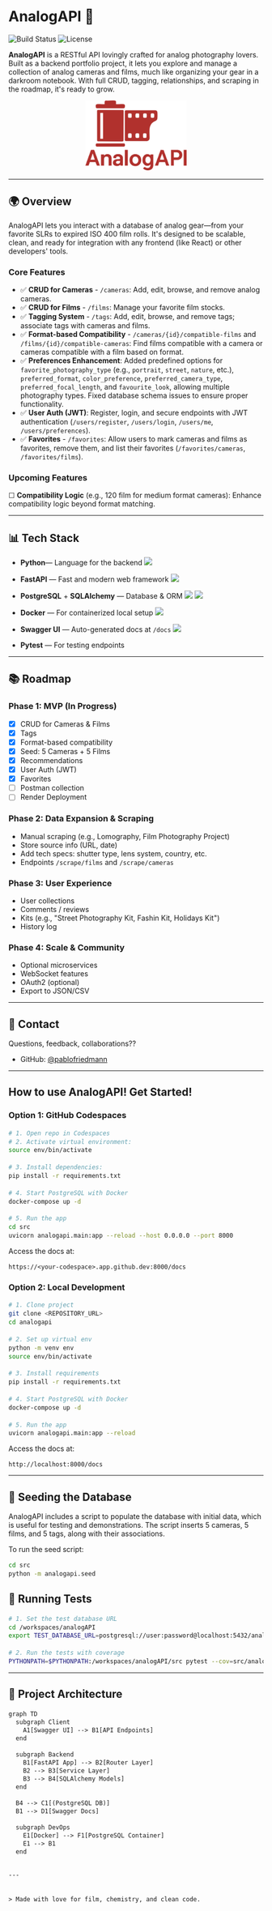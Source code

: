 # AnalogAPI 📸

![Build Status](https://img.shields.io/badge/build-passing-brightgreen)
![License](https://img.shields.io/badge/license-MIT-black)

**AnalogAPI** is a RESTful API lovingly crafted for analog photography lovers. Built as a backend portfolio project, it lets you explore and manage a collection of analog cameras and films, much like organizing your gear in a darkroom notebook. With full CRUD, tagging, relationships, and scraping in the roadmap, it's ready to grow.

<p align="center">
  <img src="AnalogAPI.svg" alt="AnalogAPI Logo" width="200" />
</p>

---

## 🌍 Overview

AnalogAPI lets you interact with a database of analog gear—from your favorite SLRs to expired ISO 400 film rolls. It's designed to be scalable, clean, and ready for integration with any frontend (like React) or other developers' tools.

### Core Features

- ✅ **CRUD for Cameras** - `/cameras`: Add, edit, browse, and remove analog cameras.
- ✅ **CRUD for Films** - `/films`: Manage your favorite film stocks.
- ✅ **Tagging System** - `/tags`: Add, edit, browse, and remove tags; associate tags with cameras and films.
- ✅ **Format-based Compatibility** - `/cameras/{id}/compatible-films` and `/films/{id}/compatible-cameras`: Find films compatible with a camera or cameras compatible with a film based on format.
- ✅ **Preferences Enhancement**: Added predefined options for `favorite_photography_type` (e.g., `portrait`, `street`, `nature`, etc.), `preferred_format`, `color_preference`, `preferred_camera_type`, `preferred_focal_length`, and `favourite_look`, allowing multiple photography types. Fixed database schema issues to ensure proper functionality.
- ✅ **User Auth (JWT)**: Register, login, and secure endpoints with JWT authentication (`/users/register`, `/users/login`, `/users/me`, `/users/preferences`).
- ✅ **Favorites** - `/favorites`: Allow users to mark cameras and films as favorites, remove them, and list their favorites (`/favorites/cameras`, `/favorites/films`).

### Upcoming Features

☐ **Compatibility Logic** (e.g., 120 film for medium format cameras): Enhance compatibility logic beyond format matching.  

---

## 📊 Tech Stack

- **Python**— Language for the backend <img src="https://img.shields.io/badge/Python-FFD43B?style=for-the-badge&logo=python&logoColor=blue" />
- **FastAPI** — Fast and modern web framework <img src="https://img.shields.io/badge/fastapi-109989?style=for-the-badge&logo=FASTAPI&logoColor=white" />
- **PostgreSQL** + **SQLAlchemy** — Database & ORM <img src="https://img.shields.io/badge/PostgreSQL-316192?style=for-the-badge&logo=postgresql&logoColor=white" />  <img src="https://img.shields.io/badge/SQLAlchemy-D71F00?logo=sqlalchemy&logoColor=white" />

- **Docker** — For containerized local setup <img src="https://img.shields.io/badge/Docker-2CA5E0?style=for-the-badge&logo=docker&logoColor=white" />
- **Swagger UI** — Auto-generated docs at `/docs` <img src="https://img.shields.io/badge/Swagger-85EA2D?style=for-the-badge&logo=Swagger&logoColor=white" />
- **Pytest** — For testing endpoints

---

## 📚 Roadmap

### Phase 1: MVP (In Progress)
- [x] CRUD for Cameras & Films
- [x] Tags
- [x] Format-based compatibility
- [x] Seed: 5 Cameras + 5 Films
- [x] Recommendations
- [x] User Auth (JWT)
- [x] Favorites
- [ ] Postman collection
- [ ] Render Deployment

### Phase 2: Data Expansion & Scraping
- Manual scraping (e.g., Lomography, Film Photography Project)
- Store source info (URL, date)
- Add tech specs: shutter type, lens system, country, etc.
- Endpoints `/scrape/films` and `/scrape/cameras`

### Phase 3: User Experience
- User collections
- Comments / reviews
- Kits (e.g., "Street Photography Kit, Fashin Kit, Holidays Kit")
- History log

### Phase 4: Scale & Community
- Optional microservices
- WebSocket features
- OAuth2 (optional)
- Export to JSON/CSV

---

## 📢 Contact

Questions, feedback, collaborations??
- GitHub: [@pablofriedmann](https://github.com/pablofriedmann)

---

## How to use AnalogAPI! Get Started!

### Option 1: GitHub Codespaces

```bash
# 1. Open repo in Codespaces
# 2. Activate virtual environment:
source env/bin/activate

# 3. Install dependencies:
pip install -r requirements.txt

# 4. Start PostgreSQL with Docker
docker-compose up -d

# 5. Run the app
cd src
uvicorn analogapi.main:app --reload --host 0.0.0.0 --port 8000
```

Access the docs at:
```
https://<your-codespace>.app.github.dev:8000/docs
```

### Option 2: Local Development

```bash
# 1. Clone project
git clone <REPOSITORY_URL>
cd analogapi

# 2. Set up virtual env
python -m venv env
source env/bin/activate

# 3. Install requirements
pip install -r requirements.txt

# 4. Start PostgreSQL with Docker
docker-compose up -d

# 5. Run the app
uvicorn analogapi.main:app --reload
```

Access the docs at:
```
http://localhost:8000/docs
```

---

## 🌱 Seeding the Database
AnalogAPI includes a script to populate the database with initial data, which is useful for testing and demonstrations. The script inserts 5 cameras, 5 films, and 5 tags, along with their associations.

To run the seed script:
```bash
cd src
python -m analogapi.seed
```

## 🔧 Running Tests

```bash
# 1. Set the test database URL
cd /workspaces/analogAPI
export TEST_DATABASE_URL=postgresql://user:password@localhost:5432/analogapi_test

# 2. Run the tests with coverage
PYTHONPATH=$PYTHONPATH:/workspaces/analogAPI/src pytest --cov=src/analogapi tests/
```

---

## 🔺 Project Architecture

```mermaid
graph TD
  subgraph Client
    A1[Swagger UI] --> B1[API Endpoints]
  end

  subgraph Backend
    B1[FastAPI App] --> B2[Router Layer]
    B2 --> B3[Service Layer]
    B3 --> B4[SQLAlchemy Models]
  end

  B4 --> C1[(PostgreSQL DB)]
  B1 --> D1[Swagger Docs]

  subgraph DevOps
    E1[Docker] --> F1[PostgreSQL Container]
    E1 --> B1
  end
```
```

---


> Made with love for film, chemistry, and clean code.


